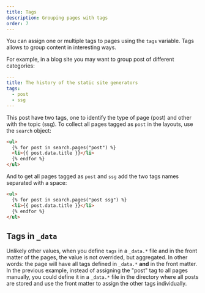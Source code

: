 ```yaml
---
title: Tags
description: Grouping pages with tags
order: 7
---
```


You can assign one or multiple tags to pages using the `tags` variable. Tags
allows to group content in interesting ways.

For example, in a blog site you may want to group post of different categories:

```yaml
---
title: The history of the static site generators
tags:
  - post
  - ssg
---
```

This post have two tags, one to identify the type of page (post) and other with
the topic (ssg). To collect all pages tagged as `post` in the layouts, use the
`search` object:

```html
<ul>
  {% for post in search.pages("post") %}
  <li>{{ post.data.title }}</li>
  {% endfor %}
</ul>
```

And to get all pages tagged as `post` and `ssg` add the two tags names separated
with a space:

```html
<ul>
  {% for post in search.pages("post ssg") %}
  <li>{{ post.data.title }}</li>
  {% endfor %}
</ul>
```

## Tags in `_data`

Unlikely other values, when you define `tags` in a `_data.*` file and in the
front matter of the pages, the value is not overrided, but aggregated. In other
words: the page will have all tags defined in `_data.*` **and** in the front
matter. In the previous example, instead of assigning the "post" tag to all
pages manually, you could define it in a `_data.*` file in the directory where
all posts are stored and use the front matter to assign the other tags
individually.
